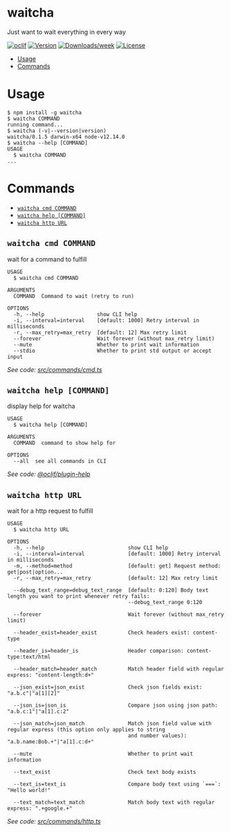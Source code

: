 waitcha
=======

Just want to wait everything in every way

[![oclif](https://img.shields.io/badge/cli-oclif-brightgreen.svg)](https://oclif.io)
[![Version](https://img.shields.io/npm/v/waitcha.svg)](https://npmjs.org/package/waitcha)
[![Downloads/week](https://img.shields.io/npm/dw/waitcha.svg)](https://npmjs.org/package/waitcha)
[![License](https://img.shields.io/npm/l/waitcha.svg)](https://github.com/mosteast/waitcha/blob/master/package.json)

<!-- toc -->
* [Usage](#usage)
* [Commands](#commands)
<!-- tocstop -->
# Usage
<!-- usage -->
```sh-session
$ npm install -g waitcha
$ waitcha COMMAND
running command...
$ waitcha (-v|--version|version)
waitcha/0.1.5 darwin-x64 node-v12.14.0
$ waitcha --help [COMMAND]
USAGE
  $ waitcha COMMAND
...
```
<!-- usagestop -->
# Commands
<!-- commands -->
* [`waitcha cmd COMMAND`](#waitcha-cmd-command)
* [`waitcha help [COMMAND]`](#waitcha-help-command)
* [`waitcha http URL`](#waitcha-http-url)

## `waitcha cmd COMMAND`

wait for a command to fulfill

```
USAGE
  $ waitcha cmd COMMAND

ARGUMENTS
  COMMAND  Command to wait (retry to run)

OPTIONS
  -h, --help                 show CLI help
  -i, --interval=interval    [default: 1000] Retry interval in milliseconds
  -r, --max_retry=max_retry  [default: 12] Max retry limit
  --forever                  Wait forever (without max_retry limit)
  --mute                     Whether to print wait information
  --stdio                    Whether to print std output or accept input
```

_See code: [src/commands/cmd.ts](https://github.com/mosteast/waitcha/blob/v0.1.5/src/commands/cmd.ts)_

## `waitcha help [COMMAND]`

display help for waitcha

```
USAGE
  $ waitcha help [COMMAND]

ARGUMENTS
  COMMAND  command to show help for

OPTIONS
  --all  see all commands in CLI
```

_See code: [@oclif/plugin-help](https://github.com/oclif/plugin-help/blob/v2.2.3/src/commands/help.ts)_

## `waitcha http URL`

wait for a http request to fulfill

```
USAGE
  $ waitcha http URL

OPTIONS
  -h, --help                           show CLI help
  -i, --interval=interval              [default: 1000] Retry interval in milliseconds
  -m, --method=method                  [default: get] Request method: get|post|option...
  -r, --max_retry=max_retry            [default: 12] Max retry limit

  --debug_text_range=debug_text_range  [default: 0:120] Body text length you want to print whenever retry fails:
                                       --debug_text_range 0:120

  --forever                            Wait forever (without max_retry limit)

  --header_exist=header_exist          Check headers exist: content-type

  --header_is=header_is                Header comparison: content-type:text/html

  --header_match=header_match          Match header field with regular express: "content-length:d+"

  --json_exist=json_exist              Check json fields exist: "a.b.c"|"a[1][2]"

  --json_is=json_is                    Compare json using json path: "a.b.c:1"|"a[1].c:2"

  --json_match=json_match              Match json field value with regular express (this option only applies to string
                                       and number values): "a.b.name:Bob.+"|"a[1].c:d+"

  --mute                               Whether to print wait information

  --text_exist                         Check text body exists

  --text_is=text_is                    Compare body text using `===`: "Hello world!"

  --text_match=text_match              Match body text with regular express: ".+google.+"
```

_See code: [src/commands/http.ts](https://github.com/mosteast/waitcha/blob/v0.1.5/src/commands/http.ts)_
<!-- commandsstop -->
